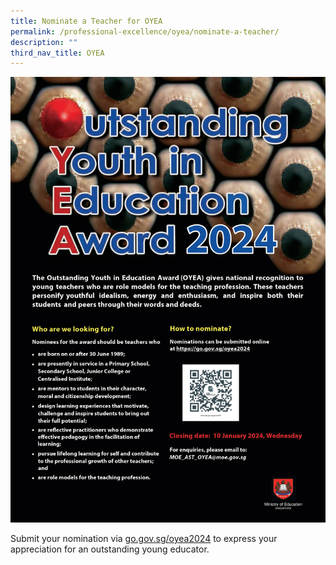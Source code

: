 ```yaml
---
title: Nominate a Teacher for OYEA
permalink: /professional-excellence/oyea/nominate-a-teacher/
description: ""
third_nav_title: OYEA
---
```


![](/images/oyea%202024%20poster%20(002).jpeg)

Submit your nomination via [go.gov.sg/oyea2024](mailto:(https://go.gov.sg/oyea2024)) to express your appreciation for an outstanding young educator.
